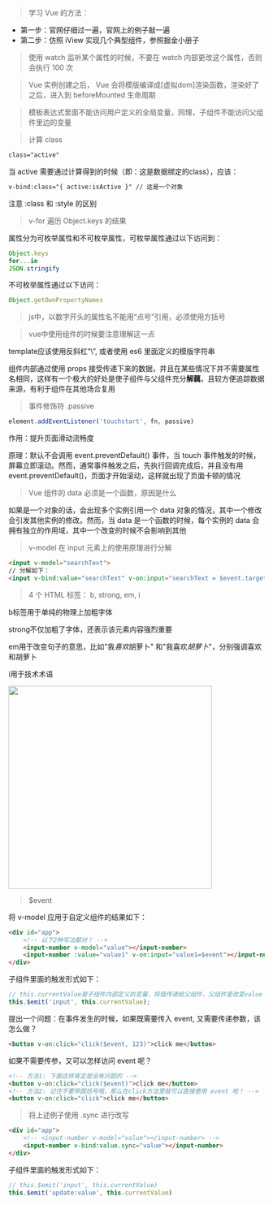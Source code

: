 > 学习 Vue 的方法：
- 第一步：官网仔细过一遍，官网上的例子敲一遍
- 第二步：仿照 iView 实现几个典型组件，参照掘金小册子

> 使用 watch 监听某个属性的时候，不要在 watch 内部更改这个属性，否则会执行 100 次

> Vue 实例创建之后， Vue 会将模版编译成[虚拟dom]渲染函数，渲染好了之后，进入到 beforeMounted 生命周期

> 模板表达式里面不能访问用户定义的全局变量，同理，子组件不能访问父组件里边的变量

> 计算 class

```html
class="active"
```
当 active 需要通过计算得到的时候（即：这是数据绑定的class），应该：
```html
v-bind:class="{ active:isActive }" // 这是一个对象
```

注意 :class 和 :style 的区别

> v-for 遍历 Object.keys 的结果

属性分为可枚举属性和不可枚举属性，可枚举属性通过以下访问到：
```js
Object.keys
for...in
JSON.stringify
```
不可枚举属性通过以下访问：
```js
Object.getOwnPropertyNames
```
> js中，以数字开头的属性名不能用“点号”引用，必须使用方括号

> vue中使用组件的时候要注意理解这一点

template应该使用反斜杠“\”, 或者使用 es6 里面定义的模版字符串

组件内部通过使用 props 接受传递下来的数据，并且在某些情况下并不需要属性名相同，这样有一个极大的好处是使子组件与父组件充分<b>解藕</b>，且较方便追踪数据来源，有利于组件在其他场合复用

> 事件修饰符 .passive

```js
element.addEventListener('touchstart', fn, passive)
```
作用：提升页面滑动流畅度

原理：默认不会调用 event.preventDefault() 事件，当 touch 事件触发的时候，屏幕立即滚动。然而，通常事件触发之后，先执行回调完成后，并且没有用 event.preventDefault()，页面才开始滚动，这样就出现了页面卡顿的情况

> Vue 组件的 data 必须是一个函数，原因是什么

如果是一个对象的话，会出现多个实例引用一个 data 对象的情况，其中一个修改会引发其他实例的修改。然而，当 data 是一个函数的时候，每个实例的 data 会拥有独立的作用域，其中一个改变的时候不会影响到其他

> v-model 在 input 元素上的使用原理进行分解
```html
<input v-model="searchText">
// 分解如下：
<input v-bind:value="searchText" v-on:input="searchText = $event.target.value">
```

> 4 个 HTML 标签： b, strong, em, i

b标签用于单纯的物理上加粗字体

strong不仅加粗了字体，还表示该元素内容强烈重要

em用于改变句子的意思，比如"我<em>喜欢</em>胡萝卜" 和"我喜欢<em>胡萝卜</em>"，分别强调喜欢和胡萝卜

i用于技术术语

<image src="images/html1.jpeg" width="400px" />

> $event

将 v-model 应用于自定义组件的结果如下：
```html
<div id="app">
    <!-- 以下2种写法都对！ -->
    <input-number v-model="value"></input-number>
    <input-number :value="value1" v-on:input="value1=$event"></input-number>
</div>
```

子组件里面的触发形式如下：
```js
// this.currentValue是子组件内部定义的变量，将值传递给父组件，父组件里改变value
this.$emit('input', this.currentValue); 
```

提出一个问题：在事件发生的时候，如果既需要传入 event, 又需要传递参数，该怎么做？

```html
<button v-on:click="click($event, 123)">click me</button>
```
如果不需要传参，又可以怎样访问 event 呢？

```html
<!-- 方法1: 下面这样肯定是没有问题的 -->
<button v-on:click="click($event)">click me</button>
<!-- 方法2: 记住不要带圆括号哦，那么在click方法里就可以直接使用 event 啦！ -->
<button v-on:click="click">click me</button>
```

> 将上述例子使用 .sync 进行改写

```html
<div id="app">
    <!-- <input-number v-model="value"></input-number> -->
    <input-number v-bind:value.sync="value"></input-number>
</div>
```

子组件里面的触发形式如下：
```js
// this.$emit('input', this.currentValue)
this.$emit('update:value', this.currentValue)
```